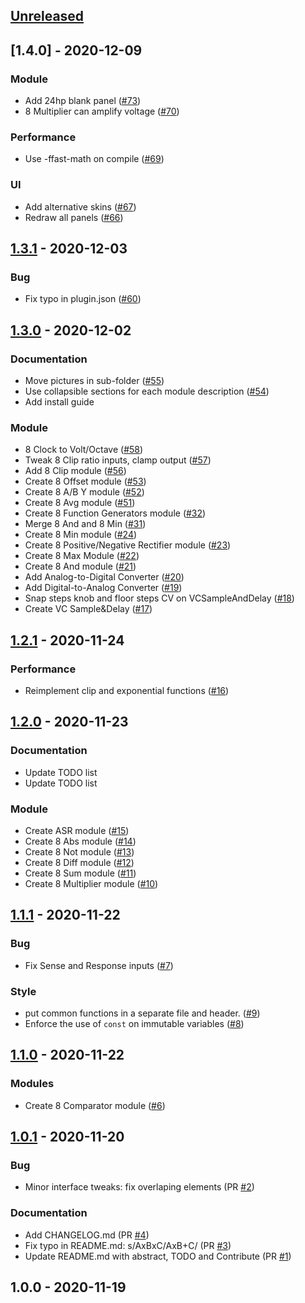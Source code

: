 <a name="unreleased"></a>
## [Unreleased]


<a name="1.4.0"></a>
## [1.4.0] - 2020-12-09
### Module
- Add 24hp blank panel ([#73](https://github.com/denischevalier/StalysVCVPlugin/issues/73))
- 8 Multiplier can amplify voltage ([#70](https://github.com/denischevalier/StalysVCVPlugin/issues/70))

### Performance
- Use -ffast-math on compile ([#69](https://github.com/denischevalier/StalysVCVPlugin/issues/69))

### UI
- Add alternative skins ([#67](https://github.com/denischevalier/StalysVCVPlugin/issues/67))
- Redraw all panels ([#66](https://github.com/denischevalier/StalysVCVPlugin/issues/66))

<a name="1.3.1"></a>
## [1.3.1] - 2020-12-03
### Bug
- Fix typo in plugin.json ([#60](https://github.com/denischevalier/StalysVCVPlugin/issues/60))


<a name="1.3.0"></a>
## [1.3.0] - 2020-12-02
### Documentation
- Move pictures in sub-folder ([#55](https://github.com/denischevalier/StalysVCVPlugin/issues/55))
- Use collapsible sections for each module description ([#54](https://github.com/denischevalier/StalysVCVPlugin/issues/54))
- Add install guide

### Module
- 8 Clock to Volt/Octave ([#58](https://github.com/denischevalier/StalysVCVPlugin/issues/58))
- Tweak 8 Clip ratio inputs, clamp output ([#57](https://github.com/denischevalier/StalysVCVPlugin/issues/57))
- Add 8 Clip module ([#56](https://github.com/denischevalier/StalysVCVPlugin/issues/56))
- Create 8 Offset module ([#53](https://github.com/denischevalier/StalysVCVPlugin/issues/53))
- Create 8 A/B Y module ([#52](https://github.com/denischevalier/StalysVCVPlugin/issues/52))
- Create 8 Avg module ([#51](https://github.com/denischevalier/StalysVCVPlugin/issues/51))
- Create 8 Function Generators module ([#32](https://github.com/denischevalier/StalysVCVPlugin/issues/32))
- Merge 8 And and 8 Min ([#31](https://github.com/denischevalier/StalysVCVPlugin/issues/31))
- Create 8 Min module ([#24](https://github.com/denischevalier/StalysVCVPlugin/issues/24))
- Create 8 Positive/Negative Rectifier module ([#23](https://github.com/denischevalier/StalysVCVPlugin/issues/23))
- Create 8 Max Module ([#22](https://github.com/denischevalier/StalysVCVPlugin/issues/22))
- Create 8 And module ([#21](https://github.com/denischevalier/StalysVCVPlugin/issues/21))
- Add Analog-to-Digital Converter ([#20](https://github.com/denischevalier/StalysVCVPlugin/issues/20))
- Add Digital-to-Analog Converter ([#19](https://github.com/denischevalier/StalysVCVPlugin/issues/19))
- Snap steps knob and floor steps CV on VCSampleAndDelay ([#18](https://github.com/denischevalier/StalysVCVPlugin/issues/18))
- Create VC Sample&Delay ([#17](https://github.com/denischevalier/StalysVCVPlugin/issues/17))


<a name="1.2.1"></a>
## [1.2.1] - 2020-11-24
### Performance
- Reimplement clip and exponential functions ([#16](https://github.com/denischevalier/StalysVCVPlugin/issues/16))


<a name="1.2.0"></a>
## [1.2.0] - 2020-11-23
### Documentation
- Update TODO list
- Update TODO list

### Module
- Create ASR module ([#15](https://github.com/denischevalier/StalysVCVPlugin/issues/15))
- Create 8 Abs module ([#14](https://github.com/denischevalier/StalysVCVPlugin/issues/14))
- Create 8 Not module ([#13](https://github.com/denischevalier/StalysVCVPlugin/issues/13))
- Create 8 Diff module ([#12](https://github.com/denischevalier/StalysVCVPlugin/issues/12))
- Create 8 Sum module ([#11](https://github.com/denischevalier/StalysVCVPlugin/issues/11))
- Create 8 Multiplier module ([#10](https://github.com/denischevalier/StalysVCVPlugin/issues/10))


<a name="1.1.1"></a>
## [1.1.1] - 2020-11-22
### Bug
- Fix Sense and Response inputs ([#7](https://github.com/denischevalier/StalysVCVPlugin/issues/7))

### Style
- put common functions in a separate file and header. ([#9](https://github.com/denischevalier/StalysVCVPlugin/issues/9))
- Enforce the use of `const` on immutable variables ([#8](https://github.com/denischevalier/StalysVCVPlugin/issues/8))


<a name="1.1.0"></a>
## [1.1.0] - 2020-11-22
### Modules
- Create 8 Comparator module ([#6](https://github.com/denischevalier/StalysVCVPlugin/issues/6))


<a name="1.0.1"></a>
## [1.0.1] - 2020-11-20
### Bug
- Minor interface tweaks: fix overlaping elements (PR [#2](https://github.com/denischevalier/StalysVCVPlugin/issues/2))

### Documentation
- Add CHANGELOG.md (PR [#4](https://github.com/denischevalier/StalysVCVPlugin/issues/4))
- Fix typo in README.md: s/AxBxC/AxB+C/ (PR [#3](https://github.com/denischevalier/StalysVCVPlugin/issues/3))
- Update README.md with abstract, TODO and Contribute (PR [#1](https://github.com/denischevalier/StalysVCVPlugin/issues/1))


<a name="1.0.0"></a>
## 1.0.0 - 2020-11-19

[Unreleased]: https://github.com/denischevalier/StalysVCVPlugin/compare/1.3.1...HEAD
[1.3.1]: https://github.com/denischevalier/StalysVCVPlugin/compare/1.3.0...1.3.1
[1.3.0]: https://github.com/denischevalier/StalysVCVPlugin/compare/1.2.1...1.3.0
[1.2.1]: https://github.com/denischevalier/StalysVCVPlugin/compare/1.2.0...1.2.1
[1.2.0]: https://github.com/denischevalier/StalysVCVPlugin/compare/1.1.1...1.2.0
[1.1.1]: https://github.com/denischevalier/StalysVCVPlugin/compare/1.1.0...1.1.1
[1.1.0]: https://github.com/denischevalier/StalysVCVPlugin/compare/1.0.1...1.1.0
[1.0.1]: https://github.com/denischevalier/StalysVCVPlugin/compare/1.0.0...1.0.1
